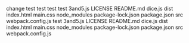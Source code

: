 change
test
test
test
test 3and5.js LICENSE README.md dice.js dist index.html main.css node_modules package-lock.json package.json src webpack.config.js
test 3and5.js LICENSE README.md dice.js dist index.html main.css node_modules package-lock.json package.json src webpack.config.js
